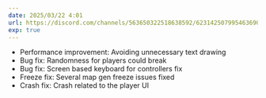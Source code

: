 ```yaml
---
date: 2025/03/22 4:01
url: https://discord.com/channels/563650322518638592/623142507995463690/1352718753036767243
exp: true
---
```

- Performance improvement: Avoiding unnecessary text drawing
- Bug fix: Randomness for players could break
- Bug fix: Screen based keyboard for controllers fix 
- Freeze fix: Several map gen freeze issues fixed
- Crash fix: Crash related to the player UI